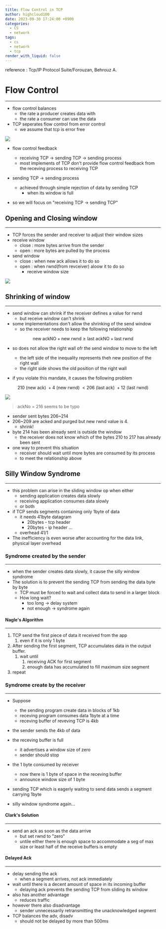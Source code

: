 ```yaml
---
title: Flow Control in TCP
author: highcloud100
date: 2023-09-30 17:24:00 +0900
categories:
  - CS
  - network
tags:
  - cs
  - network
  - tcp
render_with_liquid: false
---
```

reference : Tcp/IP Protocol Suite/Forouzan, Behrouz A.
# Flow Control
---
- flow control balances 
	- the rate  a producer creates data with
	- the rate a consumer can use the data
- TCP seperates flow control from error control
	- we assume that tcp is error free

![](/assets/img/Pasted%20image%2020230930172802.png)

- flow control feedback
	- receiving TCP -> sending TCP -> sending process
	- most implements of TCP don't provide flow control feedback from the receving process to receiving TCP

- sending TCP -> sending process
	- achieved through simple rejection of data by sending TCP
		- when its window is full

- so we will focus on  "receiving TCP -> sending TCP"

## Opening and Closing window
---
- TCP forces the sender and receiver to adjust their window sizes
- receive window
	- close : more bytes arrive from the sender
	- open : more bytes are pulled by the process
- send window
	- close : when new ack allows it to do so
	- open : when rwnd(from revceiver) aloow it to do so
		- receive window size

![](/assets/img/Pasted%20image%2020230930194404.png)

## Shrinking of window
---
- send window can shrink if the receiver defines a value for rwnd
	- but receive window can't shrink
- some implementations don't allow the shrinking of the send window
	- so the receiver needs to keep the following relationship

$$\text{new ackNO} +  \text{new rwnd} \ge \text{last ackNO} +  \text{last rwnd}$$

- so does not allow the right wall ofr the send window to move to the left
	- the left side of the inequality represents theh new position of the right wall
	- the right side shows the old position of the right wall

- if you violate this mandate, it causes the following problem

$$210 \text{ (new ack) } + 4 \text{ (new rwnd) } < 206 \text{ (last ack) } + 12 \text{ (last rwnd) }$$

![](/assets/img/Pasted%20image%2020230930202149.png)

> ackNo = 216 seems to be typo

- sender sent bytes 206~214
- 206~209 are acked and purged but new rwnd value is 4.
	- shrink!
- byte 214 has been already sent is outside the window
	- the receiver  does not know which of the bytes 210 to 217 has already been sent
- one way to prevent this situation 
	- receiver should wait until more bytes are consumed by its process
	- to meet the relationship above

## Silly Window Syndrome
---
- this problem can arise in the sliding window op when either
	- sending application creates data slowly
	- receiving application consumes data slowly
	- or both
- if TCP sends segments containing only 1byte of data
	- it needs 41byte datagram
		- 20bytes - tcp header
		- 20bytes - ip header ...
	- overhead 41/1
- The inefficiency is even worse after accounting for the data link, physical layer overhead

### Syndrome created by the sender
---
- when the sender creates data slowly, it cause the silly window syndrome
- The solution is to prevent the sending TCP from sending the data byte by byte
	- TCP must be forced to wait and collect data to send in a larger block
	- How long wait?
		- too long -> delay system
		- not enough -> syndrome again

#### Nagle's Algorithm
---  
1. TCP send the first piece of data it received from the app 
	1. even if it is only 1 byte
2. After sending the first segment, TCP accumulates data in the output buffer.
	1. wait until
		1. receiving ACK for first segment
		2. enough data has accumulated to fill maximum size segment
3. repeat


### Syndrome create by the receiver
---
- Suppose 
	- the sending program create data in blocks of 1kb
	- receving program consumes data 1byte at a time
	- receving buffer of reveving TCP is 4kb

- the sender sends the 4kb of data 
- the receving buffer is full
	- it advertises a window size of zero
	- sender should stop
- the 1 byte consumed by receiver
	- now there is 1 byte of space in the receving buffer
	- announce window size of 1 byte
- sending TCP which is eagerly waiting to send data sends a segment carrying 1byte
- silly window syndrome again...

#### Clark's Solution
---
- send an ack as soon as the data arrive
	- but set rwnd to "zero"
	- untile either there is enough space to accommodate a seg of max size or least half of the receive buffers is empty

#### Delayed Ack
---
- delay sending the ack 
	- when a segment arrives, not ack immediately
- wait until there is a decent amount of space in its incoming buffer
	- delaying ack prevents the sending TCP from sliding its window
- also has another advantage
	- reduces traffic
- however there also disadvantage
	- sender unnecessarily retransmitting the unacknowledged segment
- TCP balances the adv, disadv
	- should not be delayed by more than 500ms